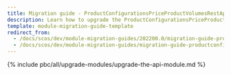 ```yaml
---
title: Migration guide - ProductConfigurationsPriceProductVolumesRestApi
description: Learn how to upgrade the ProductConfigurationsPriceProductVolumesRestApi module to a newer version.
template: module-migration-guide-template
redirect_from:
  - /docs/scos/dev/module-migration-guides/202200.0/migration-guide-productconfigurationspriceproductvolumesrestapi.html
  - /docs/scos/dev/module-migration-guides/migration-guide-productconfigurationspriceproductvolumesrestapi.html
---
```


{% include pbc/all/upgrade-modules/upgrade-the-api-module.md %} <!-- To edit, see /_includes/pbc/all/upgrade-modules/upgrade-the-api-module.md -->
